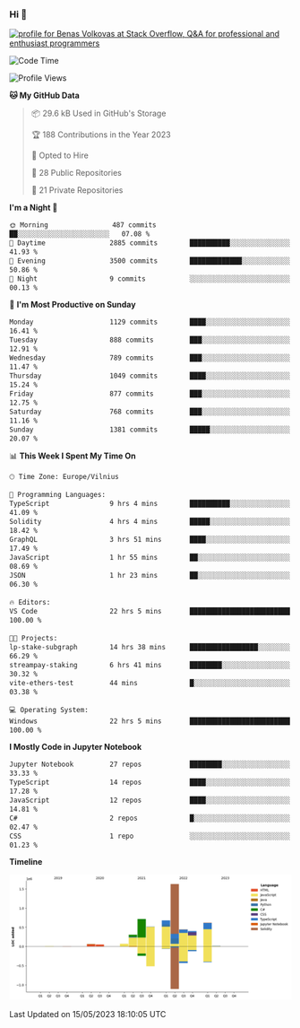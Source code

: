 ### Hi 👋
<a href="https://stackoverflow.com/users/14954249/benas-volkovas"><img src="https://stackoverflow.com/users/flair/14954249.png?theme=dark" width="208" height="58" alt="profile for Benas Volkovas at Stack Overflow, Q&amp;A for professional and enthusiast programmers" title="profile for Benas Volkovas at Stack Overflow, Q&amp;A for professional and enthusiast programmers"></a>

<!--START_SECTION:waka-->
![Code Time](http://img.shields.io/badge/Code%20Time-1%2C456%20hrs%203%20mins-blue)

![Profile Views](http://img.shields.io/badge/Profile%20Views-0-blue)

**🐱 My GitHub Data** 

> 📦 29.6 kB Used in GitHub's Storage 
 > 
> 🏆 188 Contributions in the Year 2023
 > 
> 💼 Opted to Hire
 > 
> 📜 28 Public Repositories 
 > 
> 🔑 21 Private Repositories 
 > 
**I'm a Night 🦉** 

```text
🌞 Morning                487 commits         ██░░░░░░░░░░░░░░░░░░░░░░░   07.08 % 
🌆 Daytime                2885 commits        ██████████░░░░░░░░░░░░░░░   41.93 % 
🌃 Evening                3500 commits        █████████████░░░░░░░░░░░░   50.86 % 
🌙 Night                  9 commits           ░░░░░░░░░░░░░░░░░░░░░░░░░   00.13 % 
```
📅 **I'm Most Productive on Sunday** 

```text
Monday                   1129 commits        ████░░░░░░░░░░░░░░░░░░░░░   16.41 % 
Tuesday                  888 commits         ███░░░░░░░░░░░░░░░░░░░░░░   12.91 % 
Wednesday                789 commits         ███░░░░░░░░░░░░░░░░░░░░░░   11.47 % 
Thursday                 1049 commits        ████░░░░░░░░░░░░░░░░░░░░░   15.24 % 
Friday                   877 commits         ███░░░░░░░░░░░░░░░░░░░░░░   12.75 % 
Saturday                 768 commits         ███░░░░░░░░░░░░░░░░░░░░░░   11.16 % 
Sunday                   1381 commits        █████░░░░░░░░░░░░░░░░░░░░   20.07 % 
```


📊 **This Week I Spent My Time On** 

```text
🕑︎ Time Zone: Europe/Vilnius

💬 Programming Languages: 
TypeScript               9 hrs 4 mins        ██████████░░░░░░░░░░░░░░░   41.09 % 
Solidity                 4 hrs 4 mins        █████░░░░░░░░░░░░░░░░░░░░   18.42 % 
GraphQL                  3 hrs 51 mins       ████░░░░░░░░░░░░░░░░░░░░░   17.49 % 
JavaScript               1 hr 55 mins        ██░░░░░░░░░░░░░░░░░░░░░░░   08.69 % 
JSON                     1 hr 23 mins        ██░░░░░░░░░░░░░░░░░░░░░░░   06.30 % 

🔥 Editors: 
VS Code                  22 hrs 5 mins       █████████████████████████   100.00 % 

🐱‍💻 Projects: 
lp-stake-subgraph        14 hrs 38 mins      █████████████████░░░░░░░░   66.29 % 
streampay-staking        6 hrs 41 mins       ████████░░░░░░░░░░░░░░░░░   30.32 % 
vite-ethers-test         44 mins             █░░░░░░░░░░░░░░░░░░░░░░░░   03.38 % 

💻 Operating System: 
Windows                  22 hrs 5 mins       █████████████████████████   100.00 % 
```

**I Mostly Code in Jupyter Notebook** 

```text
Jupyter Notebook         27 repos            ████████░░░░░░░░░░░░░░░░░   33.33 % 
TypeScript               14 repos            ████░░░░░░░░░░░░░░░░░░░░░   17.28 % 
JavaScript               12 repos            ████░░░░░░░░░░░░░░░░░░░░░   14.81 % 
C#                       2 repos             █░░░░░░░░░░░░░░░░░░░░░░░░   02.47 % 
CSS                      1 repo              ░░░░░░░░░░░░░░░░░░░░░░░░░   01.23 % 
```



**Timeline**

![Lines of Code chart](https://raw.githubusercontent.com/BenasVolkovas/BenasVolkovas/main/assets/bar_graph.png)


 Last Updated on 15/05/2023 18:10:05 UTC
<!--END_SECTION:waka-->
